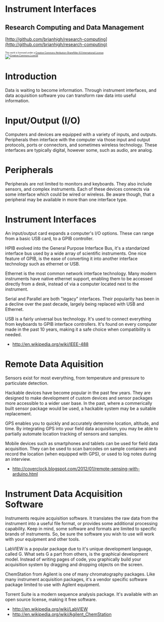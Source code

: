 Instrument Interfaces
========================================================

Research Computing and Data Management
-------------------------------------------------------
[http://github.com/brianhigh/research-computing](http://github.com/brianhigh/research-computing)

<small style="font-size:.5em">
This work is licensed under a <a rel="license" href="http://creativecommons.org/licenses/by-sa/4.0/">Creative Commons Attribution-ShareAlike 4.0 International License</a>.<br />
<a rel="license" href="http://creativecommons.org/licenses/by-sa/4.0/"><img alt="Creative Commons License" style="border-width:0" src="https://i.creativecommons.org/l/by-sa/4.0/88x31.png" /></a>
</small> 

Introduction 
========================================================

Data is waiting to become information. Through instrument interfaces, and data acquisition software you can transform raw data into useful information.

Input/Output (I/O)
========================================================

Computers and devices are equipped with a variety of inputs, and outputs. Peripherals then interface with the computer via those input and output protocols, ports or connectors, and sometimes wireless technology. These interfaces are typically digital, however some, such as audio, are analog.

Peripherals
========================================================

Peripherals are not limited to monitors and keyboards. They also include sensors, and complex instruments. Each of these devices connects via some interface which could be wired or wireless. Be aware though, that a peripheral may be available in more than one interface type. 

Instrument Interfaces
========================================================

An input/output card expands a computer's I/O options. These can range from a basic USB card, to a GPIB controller.

HPIB evolved into the General Purpose Interface Bus, it's a standarized interface bus used by a wide array of scientific instruments. One nice feature of GPIB, is the ease of converting it into another interface technology such as ethernet or USB.

Ethernet is the most common network interface technology. Many modern instruments have native ethernet support, enabling them to be accessed directly from a desk, instead of via a computer located next to the instrument.

Serial and Parallel are both "legacy" interfaces. Their popularity has been in a decline over the past decade, largely being replaced with USB and Ethernet.

USB is a fairly universal bus technology. It's used to connect everything from keyboards to GPIB interface controllers. It's found on every computer made in the past 10 years, making it a safe choice when compatibility is needed.

* http://en.wikipedia.org/wiki/IEEE-488

Remote Data Aquisition
========================================================

Sensors exist for most everything, from temperature and pressure to particulate detection.

Hackable devices have become popular in the past few years. They are designed to make development of custom devices and sensor packages more accessible to a wider user base. In the past, where a commerically built sensor package would be used, a hackable system may be a suitable replacement.

GPS enables you to quickly and accurately determine location, altitude, and time. By integrating GPS into your field data acquisition, you may be able to partially automate location tracking of sensors and samples.

Mobile devices such as smartphones and tablets can be used for field data acquisition. They can be used to scan barcodes on sample containers and record the location (when equipped with GPS), or used to log notes during an interview.

* http://coverclock.blogspot.com/2012/01/remote-sensing-with-arduino.html

Instrument Data Acquisition Software
========================================================

Instruments require acquisition software. It translates the raw data from the instrument into a useful file format, or provides some additional processing capability. Keep in mind, some software and formats are limited to specific brands of instruments. So, be sure the software you wish to use will work with your equipment and other tools.

LabVIEW is a popular package due to it's unique development language, called G. What sets G a part from others, is the graphical development model. Instead of writing pages of code, you graphically build your acquisition system by dragging and dropping objects on the screen.

ChemStation from Agilent is one of many chromatography packages. Like many instrument acquisition packages, it's a vendor specific software package limited to use with Agilent equipment.

Torrent Suite is a modern sequence analysis package. It's available with an open source license, making it free software.

* http://en.wikipedia.org/wiki/LabVIEW
* http://en.wikipedia.org/wiki/Agilent_ChemStation

